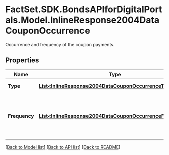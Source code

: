 # FactSet.SDK.BondsAPIforDigitalPortals.Model.InlineResponse2004DataCouponOccurrence
Occurrence and frequency of the coupon payments.

## Properties

Name | Type | Description | Notes
------------ | ------------- | ------------- | -------------
**Type** | [**List&lt;InlineResponse2004DataCouponOccurrenceType&gt;**](InlineResponse2004DataCouponOccurrenceType.md) | Occurrence types of the coupon payments. | [optional] 
**Frequency** | [**List&lt;InlineResponse2004DataCouponOccurrenceFrequency&gt;**](InlineResponse2004DataCouponOccurrenceFrequency.md) | Frequency of the coupon payments; applicable only to debt instruments with an occurrence type &#x60;repeated&#x60;. See endpoint &#x60;/basic/frequency/type/list&#x60; for possible values. | [optional] 

[[Back to Model list]](../README.md#documentation-for-models) [[Back to API list]](../README.md#documentation-for-api-endpoints) [[Back to README]](../README.md)


